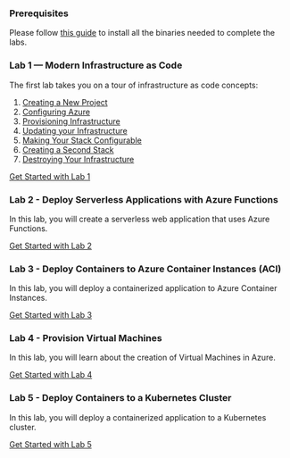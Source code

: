 ### Prerequisites

Please follow [this guide](./00-installing-prerequisites.md) to install all the binaries needed to complete the labs.

### Lab 1 — Modern Infrastructure as Code

The first lab takes you on a tour of infrastructure as code concepts:

1. [Creating a New Project](./01-iac/01-creating-a-new-project.md)
2. [Configuring Azure](./01-iac/02-configuring-azure.md)
3. [Provisioning Infrastructure](./01-iac/03-provisioning-infrastructure.md)
4. [Updating your Infrastructure](./01-iac/04-updating-your-infrastructure.md)
5. [Making Your Stack Configurable](./01-iac/05-making-your-stack-configurable.md)
6. [Creating a Second Stack](./01-iac/06-creating-a-second-stack.md)
7. [Destroying Your Infrastructure](./01-iac/07-destroying-your-infrastructure.md)

[Get Started with Lab 1](./01-iac/01-creating-a-new-project.md)

### Lab 2 - Deploy Serverless Applications with Azure Functions

In this lab, you will create a serverless web application that uses Azure Functions.

[Get Started with Lab 2](./02-serverless/README.md)

### Lab 3 - Deploy Containers to Azure Container Instances (ACI)

In this lab, you will deploy a containerized application to Azure Container Instances.

[Get Started with Lab 3](./03-aci/README.md)

### Lab 4 - Provision Virtual Machines

In this lab, you will learn about the creation of Virtual Machines in Azure.

[Get Started with Lab 4](./04-vms/README.md)

### Lab 5 - Deploy Containers to a Kubernetes Cluster

In this lab, you will deploy a containerized application to a Kubernetes cluster.

[Get Started with Lab 5](./05-kubernetes/README.md)
